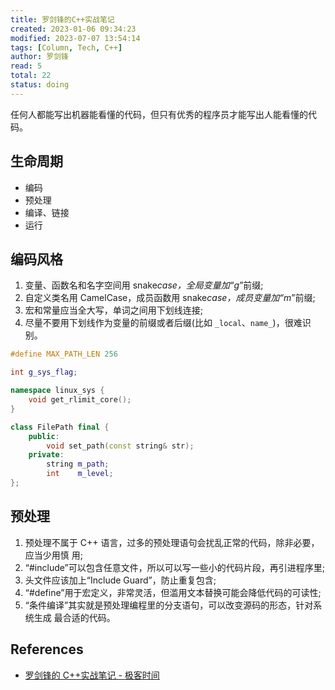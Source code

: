 ```yaml
---
title: 罗剑锋的C++实战笔记
created: 2023-01-06 09:34:23
modified: 2023-07-07 13:54:14
tags: [Column, Tech, C++]
author: 罗剑锋
read: 5
total: 22
status: doing
---
```


任何人都能写出机器能看懂的代码，但只有优秀的程序员才能写出人能看懂的代码。

## 生命周期

- 编码
- 预处理
- 编译、链接
- 运行

## 编码风格

1. 变量、函数名和名字空间用 snake*case，全局变量加“g*”前缀;
2. 自定义类名用 CamelCase，成员函数用 snake*case，成员变量加“m*”前缀;
3. 宏和常量应当全大写，单词之间用下划线连接;
4. 尽量不要用下划线作为变量的前缀或者后缀(比如 `_local`、`name_`)，很难识别。

```cpp
#define MAX_PATH_LEN 256

int g_sys_flag;

namespace linux_sys {
    void get_rlimit_core();
}

class FilePath final {
    public:
        void set_path(const string& str);
    private:
        string m_path;
        int    m_level;
};
```

## 预处理

1. 预处理不属于 C++ 语言，过多的预处理语句会扰乱正常的代码，除非必要，应当少用慎 用;
2. “#include”可以包含任意文件，所以可以写一些小的代码片段，再引进程序里;
3. 头文件应该加上“Include Guard”，防止重复包含;
4. “#define”用于宏定义，非常灵活，但滥用文本替换可能会降低代码的可读性;
5. “条件编译”其实就是预处理编程里的分支语句，可以改变源码的形态，针对系统生成 最合适的代码。

## References

- [罗剑锋的 C++实战笔记 - 极客时间](http://localhost)

